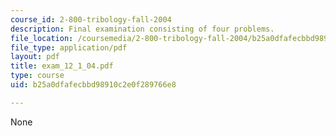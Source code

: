 ```yaml
---
course_id: 2-800-tribology-fall-2004
description: Final examination consisting of four problems.
file_location: /coursemedia/2-800-tribology-fall-2004/b25a0dfafecbbd98910c2e0f289766e8_exam_12_1_04.pdf
file_type: application/pdf
layout: pdf
title: exam_12_1_04.pdf
type: course
uid: b25a0dfafecbbd98910c2e0f289766e8

---
```

None